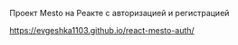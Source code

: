 Проект Mesto на Реакте с авторизацией и регистрацией

https://evgeshka1103.github.io/react-mesto-auth/
